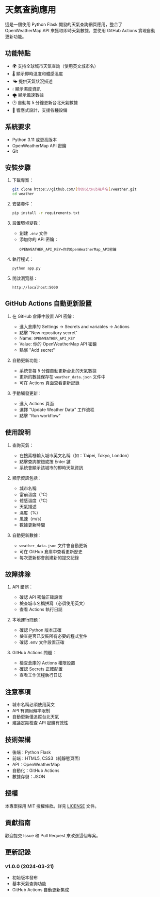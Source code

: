 # 天氣查詢應用

這是一個使用 Python Flask 開發的天氣查詢網頁應用，整合了 OpenWeatherMap API 來獲取即時天氣數據，並使用 GitHub Actions 實現自動更新功能。

## 功能特點

- 🌍 支持全球城市天氣查詢（使用英文城市名）
- 🌡️ 顯示即時溫度和體感溫度
- 🌤️ 提供天氣狀況描述
- 💧 顯示濕度資訊
- 🌪️ 顯示風速數據
- 🕒 自動每 5 分鐘更新台北天氣數據
- 📱 響應式設計，支援各種設備

## 系統要求

- Python 3.11 或更高版本
- OpenWeatherMap API 密鑰
- Git

## 安裝步驟

1. 下載專案：
   ```bash
   git clone https://github.com/[你的GitHub用戶名]/weather.git
   cd weather
   ```

2. 安裝套件：
   ```bash
   pip install -r requirements.txt
   ```

3. 設置環境變數：
   - 創建 `.env` 文件
   - 添加你的 API 密鑰：
     ```
     OPENWEATHER_API_KEY=你的OpenWeatherMap_API密鑰
     ```

4. 執行程式：
   ```bash
   python app.py
   ```

5. 開啟瀏覽器：
   ```
   http://localhost:5000
   ```

## GitHub Actions 自動更新設置

1. 在 GitHub 倉庫中設置 API 密鑰：
   - 進入倉庫的 Settings → Secrets and variables → Actions
   - 點擊 "New repository secret"
   - Name: `OPENWEATHER_API_KEY`
   - Value: 你的 OpenWeatherMap API 密鑰
   - 點擊 "Add secret"

2. 自動更新功能：
   - 系統會每 5 分鐘自動更新台北的天氣數據
   - 更新的數據保存在 `weather_data.json` 文件中
   - 可在 Actions 頁面查看更新記錄

3. 手動觸發更新：
   - 進入 Actions 頁面
   - 選擇 "Update Weather Data" 工作流程
   - 點擊 "Run workflow"

## 使用說明

1. 查詢天氣：
   - 在搜索框輸入城市英文名稱（如：Taipei, Tokyo, London）
   - 點擊查詢按鈕或按 Enter 鍵
   - 系統會顯示該城市的即時天氣資訊

2. 顯示資訊包括：
   - 城市名稱
   - 當前溫度（°C）
   - 體感溫度（°C）
   - 天氣描述
   - 濕度（%）
   - 風速（m/s）
   - 數據更新時間

3. 自動更新數據：
   - `weather_data.json` 文件會自動更新
   - 可在 GitHub 倉庫中查看更新歷史
   - 每次更新都會創建新的提交記錄

## 故障排除

1. API 錯誤：
   - 確認 API 密鑰正確設置
   - 檢查城市名稱拼寫（必須使用英文）
   - 查看 Actions 執行日誌

2. 本地運行問題：
   - 確認 Python 版本正確
   - 檢查是否已安裝所有必要的程式套件
   - 確認 .env 文件設置正確

3. GitHub Actions 問題：
   - 檢查倉庫的 Actions 權限設置
   - 確認 Secrets 正確配置
   - 查看工作流程執行日誌

## 注意事項

- 城市名稱必須使用英文
- API 有調用頻率限制
- 自動更新僅追蹤台北天氣
- 建議定期檢查 API 密鑰有效性

## 技術架構

- 後端：Python Flask
- 前端：HTML5, CSS3（純靜態頁面）
- API：OpenWeatherMap
- 自動化：GitHub Actions
- 數據存儲：JSON

## 授權

本專案採用 MIT 授權條款。詳見 [LICENSE](LICENSE) 文件。

## 貢獻指南

歡迎提交 Issue 和 Pull Request 來改進這個專案。

## 更新記錄

### v1.0.0 (2024-03-21)
- 初始版本發布
- 基本天氣查詢功能
- GitHub Actions 自動更新集成 
